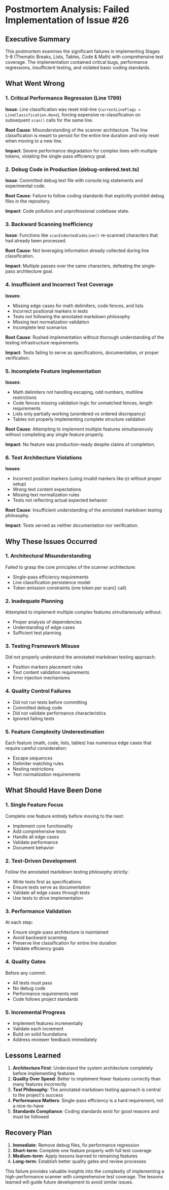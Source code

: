 # Postmortem Analysis: Failed Implementation of Issue #26

## Executive Summary

This postmortem examines the significant failures in implementing Stages 5-8 (Thematic Breaks, Lists, Tables, Code & Math) with comprehensive test coverage. The implementation contained critical bugs, performance regressions, insufficient testing, and violated basic coding standards.

## What Went Wrong

### 1. Critical Performance Regression (Line 1799)
**Issue**: Line classification was reset mid-line (`currentLineFlags = LineClassification.None`), forcing expensive re-classification on subsequent `scan()` calls for the same line.

**Root Cause**: Misunderstanding of the scanner architecture. The line classification is meant to persist for the entire line duration and only reset when moving to a new line.

**Impact**: Severe performance degradation for complex lines with multiple tokens, violating the single-pass efficiency goal.

### 2. Debug Code in Production (debug-ordered.test.ts)
**Issue**: Committed debug test file with console.log statements and experimental code.

**Root Cause**: Failure to follow coding standards that explicitly prohibit debug files in the repository.

**Impact**: Code pollution and unprofessional codebase state.

### 3. Backward Scanning Inefficiency
**Issue**: Functions like `scanIndentedCodeLine()` re-scanned characters that had already been processed.

**Root Cause**: Not leveraging information already collected during line classification.

**Impact**: Multiple passes over the same characters, defeating the single-pass architecture goal.

### 4. Insufficient and Incorrect Test Coverage
**Issues**:
- Missing edge cases for math delimiters, code fences, and lists
- Incorrect positional markers in tests
- Tests not following the annotated markdown philosophy
- Missing text normalization validation
- Incomplete test scenarios

**Root Cause**: Rushed implementation without thorough understanding of the testing infrastructure requirements.

**Impact**: Tests failing to serve as specifications, documentation, or proper verification.

### 5. Incomplete Feature Implementation
**Issues**:
- Math delimiters not handling escaping, odd numbers, multiline restrictions
- Code fences missing validation logic for unmatched fences, length requirements
- Lists only partially working (unordered vs ordered discrepancy)
- Tables not properly implementing complete structure validation

**Root Cause**: Attempting to implement multiple features simultaneously without completing any single feature properly.

**Impact**: No feature was production-ready despite claims of completion.

### 6. Test Architecture Violations
**Issues**:
- Incorrect position markers (using invalid markers like `@3` without proper setup)
- Wrong text content expectations
- Missing text normalization rules
- Tests not reflecting actual expected behavior

**Root Cause**: Insufficient understanding of the annotated markdown testing philosophy.

**Impact**: Tests served as neither documentation nor verification.

## Why These Issues Occurred

### 1. **Architectural Misunderstanding**
Failed to grasp the core principles of the scanner architecture:
- Single-pass efficiency requirements
- Line classification persistence model
- Token emission constraints (one token per scan() call)

### 2. **Inadequate Planning**
Attempted to implement multiple complex features simultaneously without:
- Proper analysis of dependencies
- Understanding of edge cases
- Sufficient test planning

### 3. **Testing Framework Misuse**
Did not properly understand the annotated markdown testing approach:
- Position markers placement rules
- Text content validation requirements
- Error injection mechanisms

### 4. **Quality Control Failures**
- Did not run tests before committing
- Committed debug code
- Did not validate performance characteristics
- Ignored failing tests

### 5. **Feature Complexity Underestimation**
Each feature (math, code, lists, tables) has numerous edge cases that require careful consideration:
- Escape sequences
- Delimiter matching rules
- Nesting restrictions
- Text normalization requirements

## What Should Have Been Done

### 1. **Single Feature Focus**
Complete one feature entirely before moving to the next:
- Implement core functionality
- Add comprehensive tests
- Handle all edge cases
- Validate performance
- Document behavior

### 2. **Test-Driven Development**
Follow the annotated markdown testing philosophy strictly:
- Write tests first as specifications
- Ensure tests serve as documentation
- Validate all edge cases through tests
- Use tests to drive implementation

### 3. **Performance Validation**
At each step:
- Ensure single-pass architecture is maintained
- Avoid backward scanning
- Preserve line classification for entire line duration
- Validate efficiency goals

### 4. **Quality Gates**
Before any commit:
- All tests must pass
- No debug code
- Performance requirements met
- Code follows project standards

### 5. **Incremental Progress**
- Implement features incrementally
- Validate each increment
- Build on solid foundations
- Address reviewer feedback immediately

## Lessons Learned

1. **Architecture First**: Understand the system architecture completely before implementing features
2. **Quality Over Speed**: Better to implement fewer features correctly than many features incorrectly
3. **Test Philosophy**: The annotated markdown testing approach is central to the project's success
4. **Performance Matters**: Single-pass efficiency is a hard requirement, not a nice-to-have
5. **Standards Compliance**: Coding standards exist for good reasons and must be followed

## Recovery Plan

1. **Immediate**: Remove debug files, fix performance regression
2. **Short-term**: Complete one feature properly with full test coverage
3. **Medium-term**: Apply lessons learned to remaining features
4. **Long-term**: Establish better quality gates and review processes

This failure provides valuable insights into the complexity of implementing a high-performance scanner with comprehensive test coverage. The lessons learned will guide future development to avoid similar issues.